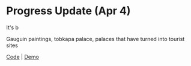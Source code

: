 # Progress Update (Apr 4)
It's b

Gauguin paintings, tobkapa palace, palaces that have turned into tourist sites

[Code](https://editor.p5js.org/taxicabguy/sketches/Lo7Ak6s5w) | [Demo](https://editor.p5js.org/taxicabguy/full/Lo7Ak6s5w)
